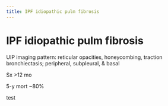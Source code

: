 ```yaml
---
title: IPF idiopathic pulm fibrosis
---
```

# IPF idiopathic pulm fibrosis
UIP imaging pattern: reticular opacities, honeycombing, traction bronchiectasis; peripheral, subpleural, & basal

Sx >12 mo

5-y mort ~80%

test


